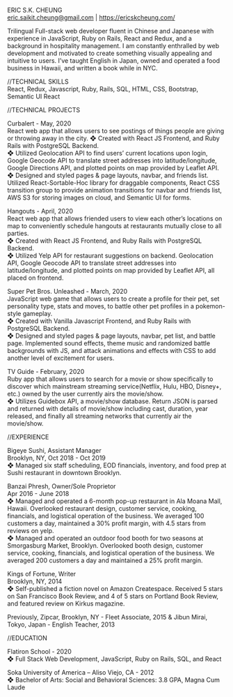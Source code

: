 ERIC S.K. CHEUNG  
eric.saikit.cheung@gmail.com | https://ericskcheung.com/

Trilingual Full-stack web developer fluent in Chinese and Japanese with experience in JavaScript, Ruby on Rails, React and Redux, and a background in hospitality management. I am constantly enthralled by web development and motivated to create something visually appealing and intuitive to users. I’ve taught English in Japan, owned and operated a food business in Hawaii, and written a book while in NYC.

//TECHNICAL SKILLS  
React, Redux, Javascript, Ruby, Rails, SQL, HTML, CSS, Bootstrap, Semantic UI React

//TECHNICAL PROJECTS

Curbalert - May, 2020  
React web app that allows users to see postings of things people are giving or throwing away in the city. 
❖  Created with React JS Frontend, and Ruby Rails with PostgreSQL Backend.  
❖  Utilized Geolocation API to find users’ current locations upon login, Google Geocode API to translate street addresses into latitude/longitude, Google Directions API, and plotted points on map provided by Leaflet API.  
❖  Designed and styled pages & page layouts, navbar, and friends list. Utilized React-Sortable-Hoc library for draggable components, React CSS transition group to provide animation transitions for navbar and friends list, AWS S3 for storing images on cloud, and Semantic UI for forms.

Hangouts - April, 2020  
React web app that allows friended users to view each other’s locations on map to conveniently schedule hangouts at restaurants mutually close to all parties.  
❖  Created with React JS Frontend, and Ruby Rails with PostgreSQL Backend.  
❖  Utilized Yelp API for restaurant suggestions on backend. Geolocation API, Google Geocode API to translate street addresses into latitude/longitude, and plotted points on map provided by Leaflet API, all placed on frontend.

Super Pet Bros. Unleashed - March, 2020  
JavaScript web game that allows users to create a profile for their pet, set personality type, stats and moves, to battle other pet profiles in a pokemon-style gameplay.  
❖  Created with Vanilla Javascript Frontend, and Ruby Rails with PostgreSQL Backend.  
❖  Designed and styled pages & page layouts, navbar, pet list, and battle page. Implemented sound effects, theme music and randomized battle backgrounds with JS, and attack animations and effects with CSS to add another level of excitement for users.

TV Guide - February, 2020  
Ruby app that allows users to search for a movie or show specifically to discover which mainstream streaming service(Netflix, Hulu, HBO, Disney+, etc.) owned by the user currently airs the movie/show.  
❖ Utilizes Guidebox API, a movie/show database. Return JSON is parsed and returned with details of movie/show including cast, duration, year released, and finally all streaming networks that currently air the movie/show.  

//EXPERIENCE

Bigeye Sushi, Assistant Manager  
Brooklyn, NY, Oct 2018 - Oct 2019  
❖  Managed six staff scheduling, EOD financials, inventory, and food prep at Sushi restaurant in downtown Brooklyn.

Banzai Phresh, Owner/Sole Proprietor  
Apr 2016 - June 2018  
❖  Managed and operated a 6-month pop-up restaurant in Ala Moana Mall, Hawaii. Overlooked restaurant design, customer service, cooking, financials, and logistical operation of the business. We averaged 100 customers a day, maintained a 30% profit margin, with 4.5 stars from reviews on yelp.  
❖  Managed and operated an outdoor food booth for two seasons at Smorgasburg Market, Brooklyn. Overlooked booth design, customer service, cooking, financials, and logistical operation of the business. 
We averaged 200 customers a day and maintained a 25% profit margin.

Kings of Fortune,  Writer  
Brooklyn, NY, 2014  
❖  Self-published a fiction novel on Amazon Createspace. Received 5 stars on San Francisco Book Review, and 4 of 5 stars on Portland Book Review, and featured review on Kirkus magazine.

Previously, Zipcar, Brooklyn, NY - Fleet Associate, 2015 & Jibun Mirai, Tokyo, Japan - English Teacher, 2013

//EDUCATION

Flatiron School - 2020  
❖  Full Stack Web Development, JavaScript, Ruby on Rails, SQL, and React

Soka University of America – Aliso Viejo, CA - 2012  
❖  Bachelor of Arts: Social and Behavioral Sciences: 3.8 GPA, Magna Cum Laude
